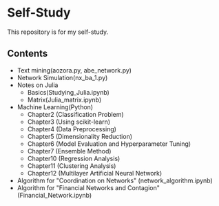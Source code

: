 # Self-Study

This repository is for my self-study.

## Contents
- Text mining(aozora.py, abe_network.py)
- Network Simulation(nx_ba_1.py)
- Notes on Julia
  - Basics(Studying_Julia.ipynb)
  - Matrix(Julia_matrix.ipynb)
- Machine Learning(Python)
  - Chapter2 (Classification Problem)
  - Chapter3 (Using scikit-learn)
  - Chapter4 (Data Preprocessing)
  - Chapter5 (Dimensionality Reduction)
  - Chapter6 (Model Evaluation and Hyperparameter Tuning)
  - Chapter7 (Ensemble Method)
  - Chapter10 (Regression Analysis)
  - Chapter11 (Clustering Analysis)
  - Chapter12 (Multilayer Artificial Neural Network)
- Algorithm for "Coordination on Networks" (network_algorithm.ipynb)
- Algorithm for "Financial Networks and Contagion" (Financial_Network.ipynb)